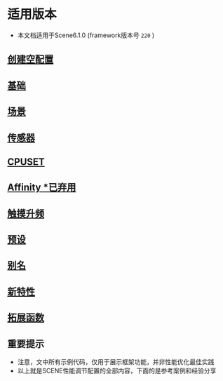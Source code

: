# 适用版本
- 本文档适用于Scene6.1.0 (framework版本号 `220` )

## [创建空配置](./empty.md)
## [基础](./basic.md)
## [场景](./apps.md)
## [传感器](./sensor.md)
## [CPUSET](./cpuset.md)
## [Affinity *已弃用](./affinity.md)
## [触摸升频](./booster.md)
## [预设](./presets.md)
## [别名](./alias.md)
## [新特性](./new_features.md)
## [拓展函数](./kernel_features.md)

## 重要提示
- 注意，文中所有示例代码，仅用于展示框架功能，并非性能优化最佳实践
- 以上就是SCENE性能调节配置的全部内容，下面的是参考案例和经验分享
